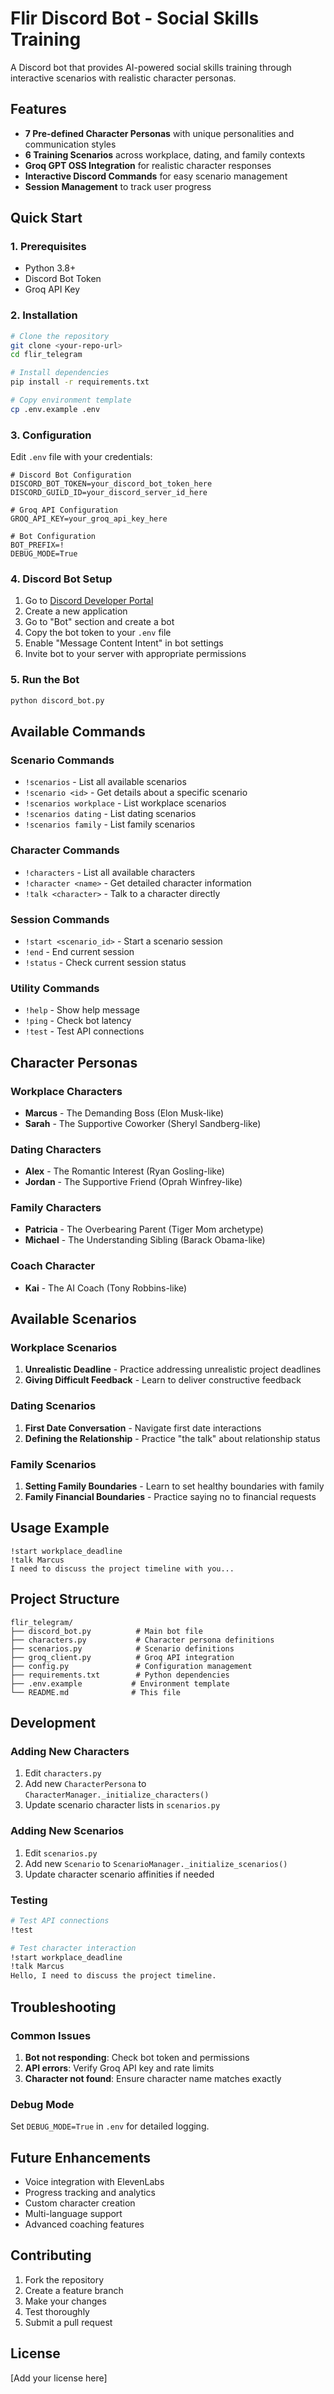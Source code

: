 # Flir Discord Bot - Social Skills Training

A Discord bot that provides AI-powered social skills training through interactive scenarios with realistic character personas.

## Features

- **7 Pre-defined Character Personas** with unique personalities and communication styles
- **6 Training Scenarios** across workplace, dating, and family contexts
- **Groq GPT OSS Integration** for realistic character responses
- **Interactive Discord Commands** for easy scenario management
- **Session Management** to track user progress

## Quick Start

### 1. Prerequisites

- Python 3.8+
- Discord Bot Token
- Groq API Key

### 2. Installation

```bash
# Clone the repository
git clone <your-repo-url>
cd flir_telegram

# Install dependencies
pip install -r requirements.txt

# Copy environment template
cp .env.example .env
```

### 3. Configuration

Edit `.env` file with your credentials:

```env
# Discord Bot Configuration
DISCORD_BOT_TOKEN=your_discord_bot_token_here
DISCORD_GUILD_ID=your_discord_server_id_here

# Groq API Configuration
GROQ_API_KEY=your_groq_api_key_here

# Bot Configuration
BOT_PREFIX=!
DEBUG_MODE=True
```

### 4. Discord Bot Setup

1. Go to [Discord Developer Portal](https://discord.com/developers/applications)
2. Create a new application
3. Go to "Bot" section and create a bot
4. Copy the bot token to your `.env` file
5. Enable "Message Content Intent" in bot settings
6. Invite bot to your server with appropriate permissions

### 5. Run the Bot

```bash
python discord_bot.py
```

## Available Commands

### Scenario Commands
- `!scenarios` - List all available scenarios
- `!scenario <id>` - Get details about a specific scenario
- `!scenarios workplace` - List workplace scenarios
- `!scenarios dating` - List dating scenarios
- `!scenarios family` - List family scenarios

### Character Commands
- `!characters` - List all available characters
- `!character <name>` - Get detailed character information
- `!talk <character>` - Talk to a character directly

### Session Commands
- `!start <scenario_id>` - Start a scenario session
- `!end` - End current session
- `!status` - Check current session status

### Utility Commands
- `!help` - Show help message
- `!ping` - Check bot latency
- `!test` - Test API connections

## Character Personas

### Workplace Characters
- **Marcus** - The Demanding Boss (Elon Musk-like)
- **Sarah** - The Supportive Coworker (Sheryl Sandberg-like)

### Dating Characters
- **Alex** - The Romantic Interest (Ryan Gosling-like)
- **Jordan** - The Supportive Friend (Oprah Winfrey-like)

### Family Characters
- **Patricia** - The Overbearing Parent (Tiger Mom archetype)
- **Michael** - The Understanding Sibling (Barack Obama-like)

### Coach Character
- **Kai** - The AI Coach (Tony Robbins-like)

## Available Scenarios

### Workplace Scenarios
1. **Unrealistic Deadline** - Practice addressing unrealistic project deadlines
2. **Giving Difficult Feedback** - Learn to deliver constructive feedback

### Dating Scenarios
1. **First Date Conversation** - Navigate first date interactions
2. **Defining the Relationship** - Practice "the talk" about relationship status

### Family Scenarios
1. **Setting Family Boundaries** - Learn to set healthy boundaries with family
2. **Family Financial Boundaries** - Practice saying no to financial requests

## Usage Example

```
!start workplace_deadline
!talk Marcus
I need to discuss the project timeline with you...
```

## Project Structure

```
flir_telegram/
├── discord_bot.py          # Main bot file
├── characters.py           # Character persona definitions
├── scenarios.py            # Scenario definitions
├── groq_client.py          # Groq API integration
├── config.py               # Configuration management
├── requirements.txt        # Python dependencies
├── .env.example           # Environment template
└── README.md              # This file
```

## Development

### Adding New Characters

1. Edit `characters.py`
2. Add new `CharacterPersona` to `CharacterManager._initialize_characters()`
3. Update scenario character lists in `scenarios.py`

### Adding New Scenarios

1. Edit `scenarios.py`
2. Add new `Scenario` to `ScenarioManager._initialize_scenarios()`
3. Update character scenario affinities if needed

### Testing

```bash
# Test API connections
!test

# Test character interaction
!start workplace_deadline
!talk Marcus
Hello, I need to discuss the project timeline.
```

## Troubleshooting

### Common Issues

1. **Bot not responding**: Check bot token and permissions
2. **API errors**: Verify Groq API key and rate limits
3. **Character not found**: Ensure character name matches exactly

### Debug Mode

Set `DEBUG_MODE=True` in `.env` for detailed logging.

## Future Enhancements

- Voice integration with ElevenLabs
- Progress tracking and analytics
- Custom character creation
- Multi-language support
- Advanced coaching features

## Contributing

1. Fork the repository
2. Create a feature branch
3. Make your changes
4. Test thoroughly
5. Submit a pull request

## License

[Add your license here]
